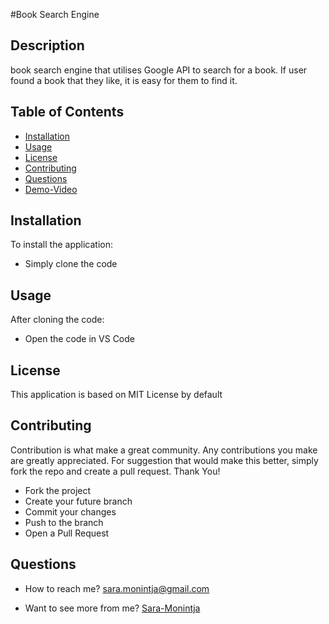 #Book Search Engine

## Description
book search engine that utilises Google API to search for a book.
If user found a book that they like, it is easy for them to find it.


## Table of Contents

- [Installation](#installation)
- [Usage](#usage)
- [License](#License)
- [Contributing](#contributing)
- [Questions](#Questions)
- [Demo-Video](#Demo-video)


## Installation

To install the application:
  - Simply clone the code


## Usage

After cloning the code:
  - Open the code in VS Code



## License 

This application is based on MIT License by default


## Contributing

Contribution is what make a great community. Any contributions you make are greatly appreciated.
For suggestion that would make this better, simply fork the repo and create a pull request. Thank You!
  - Fork the project
  - Create your future branch
  - Commit your changes
  - Push to the branch
  - Open a Pull Request
  
  
## Questions 

- How to reach me? 
 sara.monintja@gmail.com


- Want to see more from me?
[Sara-Monintja](https://github.com/Sara-Monintja)
